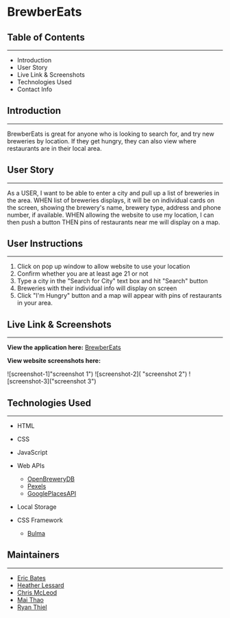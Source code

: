 # BrewberEats
## Table of Contents
--------------------

* Introduction
* User Story
* Live Link & Screenshots
* Technologies Used
* Contact Info

## Introduction
---------------

BrewberEats is great for anyone who is looking to search for, and try new breweries by location.  If they get hungry, they can also view where restaurants are in their local area.

## User Story
-------------

As a USER, I want to be able to enter a city and pull up a list of breweries in the area. WHEN list of breweries displays, it will be on individual cards on the screen, showing the brewery's name, brewery type, address and phone number, if available. WHEN allowing the website to use my location, I can then push a button THEN pins of restaurants near me will display on a map.

## User Instructions
--------------------
1. Click on pop up window to allow website to use your location
2. Confirm whether you are at least age 21 or not
3. Type a city in the "Search for City" text box and hit "Search" button
4. Breweries with their individual info will display on screen
5. Click "I'm Hungry" button and a map will appear with pins of restaurants in your area.

## Live Link & Screenshots
--------------------------

**View the application here:** [BrewberEats](https://hmlessard.github.io/Brewber/ "BrewberEats")

**View website screenshots here:**

![screenshot-1]"screenshot 1")
![screenshot-2]( "screenshot 2")
![screenshot-3]("screenshot 3")

## Technologies Used
--------------------

* HTML
* CSS
* JavaScript
* Web APIs
    
    * [OpenBreweryDB](https://api.openbrewerydb.org "OpenBreweryDB")
    * [Pexels](https://www.pexels.com/api/ "Pexels")
    * [GooglePlacesAPI](https://developers.google.com/maps/documentation/places/web-service/search "GooglePlaces")
* Local Storage
* CSS Framework
    * [Bulma](https://bulma.io/)

## Maintainers
---------------

* [Eric Bates](https://github.com/ericbwebdev86)
* [Heather Lessard](https://github.com/Hmlessard/)
* [Chris McLeod](https://github.com/Chris-McLeod2)
* [Mai Thao](https://github.com/mthao14)
* [Ryan Thiel](https://github.com/rtthiel8)